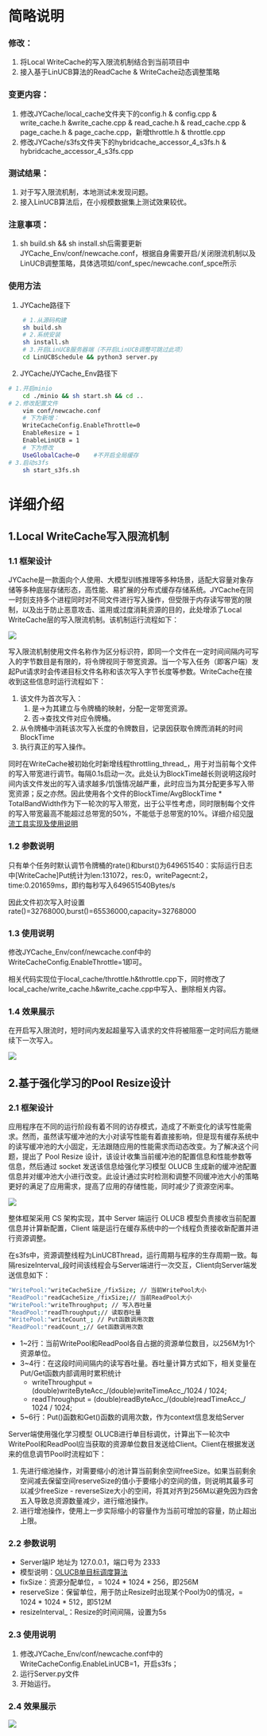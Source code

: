 # 简略说明
### 修改：
1. 将Local WriteCache的写入限流机制结合到当前项目中
2. 接入基于LinUCB算法的ReadCache & WriteCache动态调整策略
   
### 变更内容：
1. 修改JYCache/local_cache文件夹下的config.h & config.cpp & write_cache.h &write_cache.cpp & read_cache.h & read_cache.cpp & page_cache.h & page_cache.cpp，新增throttle.h & throttle.cpp
2. 修改JYCache/s3fs文件夹下的hybridcache_accessor_4_s3fs.h & hybridcache_accessor_4_s3fs.cpp

### 测试结果：
1. 对于写入限流机制，本地测试未发现问题。
2. 接入LinUCB算法后，在小规模数据集上测试效果较优。

### 注意事项：
1. sh build.sh && sh install.sh后需要更新JYCache_Env/conf/newcache.conf，根据自身需要开启/关闭限流机制以及LinUCB调整策略，具体选项如/conf_spec/newcache.conf_spce所示

### 使用方法
1. JYCache路径下
```bash
    # 1.从源码构建
    sh build.sh 
    # 2.系统安装
    sh install.sh
    # 3.开启LinUCB服务器端（不开启LinUCB调整可跳过此项）
    cd LinUCBSchedule && python3 server.py 
 ```

2. JYCache/JYCache_Env路径下
```bash
# 1.开启minio
    cd ./minio && sh start.sh && cd ..
# 2.修改配置文件
    vim conf/newcache.conf
    # 下为新增：
    WriteCacheConfig.EnableThrottle=0 
    EnableResize = 1
    EnableLinUCB = 1
    # 下为修改
    UseGlobalCache=0    #不开启全局缓存
# 3.启动s3fs
    sh start_s3fs.sh
 ```

# 详细介绍

## 1.Local WriteCache写入限流机制
### 1.1 框架设计

JYCache是一款面向个人使用、大模型训练推理等多种场景，适配大容量对象存储等多种底层存储形态，高性能、易扩展的分布式缓存存储系统。JYCache在同一时刻支持多个进程同时对不同文件进行写入操作，但受限于内存读写带宽的限制，以及出于防止恶意攻击、滥用或过度消耗资源的目的，此处增添了Local WriteCache层的写入限流机制。该机制运行流程如下：

![](image\LocalWriteCache_throttle.png)

写入限流机制使用文件名称作为区分标识符，即同一个文件在一定时间间隔内可写入的字节数目是有限的，将令牌视同于带宽资源。当一个写入任务（即客户端）发起Put请求时会传递目标文件名称和该次写入字节长度等参数。WriteCache在接收到这些信息时运行流程如下：

1. 该文件为首次写入：
   1. 是->为其建立与令牌桶的映射，分配一定带宽资源。
   2. 否->查找文件对应令牌桶。
2. 从令牌桶中消耗该次写入长度的令牌数目，记录因获取令牌而消耗的时间BlockTime
3. 执行真正的写入操作。

同时在WriteCache被初始化时新增线程throttling_thread_，用于对当前每个文件的写入带宽进行调节。每隔0.1s启动一次。此处认为BlockTime越长则说明这段时间内该文件发出的写入请求越多/饥饿情况越严重，此时应当为其分配更多写入带宽资源；反之亦然。因此使用各个文件的BlockTime/AvgBlockTime * TotalBandWidth作为下一轮次的写入带宽，出于公平性考虑，同时限制每个文件的写入带宽最高不能超过总带宽的50%，不能低于总带宽的10%。详细介绍见[限流工具实现及使用说明](https://epr023ri66.feishu.cn/docx/MfbOdxoLboII2Ex7MfyccKjXnEg)

### 1.2 参数说明

只有单个任务时默认调节令牌桶的rate()和burst()为649651540：实际运行日志中[WriteCache]Put统计为len:131072，res:0，writePagecnt:2，time:0.201659ms，即约每秒写入649651540Bytes/s

因此文件初次写入时设置rate()=32768000,burst()=65536000,capacity=32768000

### 1.3 使用说明
修改JYCache_Env/conf/newcache.conf中的WriteCacheConfig.EnableThrottle=1即可。

相关代码实现位于local_cache/throttle.h&throttle.cpp下，同时修改了local_cache/write_cache.h&write_cache.cpp中写入、删除相关内容。

### 1.4 效果展示

在开启写入限流时，短时间内发起超量写入请求的文件将被阻塞一定时间后方能继续下一次写入。

![](image\result_throttle.png)

## 2.基于强化学习的Pool Resize设计

### 2.1 框架设计
应用程序在不同的运行阶段有着不同的访存模式，造成了不断变化的读写性能需求。然而，虽然读写缓冲池的大小对读写性能有着直接影响，但是现有缓存系统中的读写缓冲池的大小固定，无法跟随应用的性能需求而动态改变。为了解决这个问题，提出了 Pool Resize 设计，该设计收集当前缓冲池的配置信息和性能参数等信息，然后通过 socket 发送该信息给强化学习模型 OLUCB 生成新的缓冲池配置信息并对缓冲池大小进行改变。此设计通过实时检测和调整不同缓冲池大小的策略更好的满足了应用需求，提高了应用的存储性能，同时减少了资源空闲率。

![](image\OLUCB_frame.png)

整体框架采用 CS 架构实现，其中 Server 端运行 OLUCB 模型负责接收当前配置信息并计算新配置，Client 端是运行在缓存系统中的一个线程负责接收新配置并进行资源调整。

在s3fs中，资源调整线程为LinUCBThread，运行周期与程序的生存周期一致。每隔resizeInterval_段时间该线程会与Server端进行一次交互，Client向Server端发送信息如下：

```bash
"WritePool:"writeCacheSize_/fixSize; // 当前WritePool大小
"ReadPool:"readCacheSize_/fixSize;// 当前ReadPool大小
"WritePool:"writeThroughput; // 写入吞吐量
"ReadPool:"readThroughput;// 读取吞吐量
"WritePool:"writeCount_; // Put函数调用次数
"ReadPool:"readCount_;// Get函数调用次数
```

- 1~2行：当前WritePool和ReadPool各自占据的资源单位数目，以256M为1个资源单位。
- 3~4行：在这段时间间隔内的读写吞吐量。吞吐量计算方式如下，相关变量在Put/Get函数内部调用时累积统计
  - writeThroughput = (double)writeByteAcc_/(double)writeTimeAcc_/1024 / 1024;
  - readThroughput = (double)readByteAcc_/(double)readTimeAcc_/ 1024 / 1024;
- 5~6行：Put()函数和Get()函数的调用次数，作为context信息发给Server

Server端使用强化学习模型 OLUCB进行单目标调优，计算出下一轮次中WritePool和ReadPool应当获取的资源单位数目发送给Client。Client在根据发送来的信息调节Pool时流程如下：
1. 先进行缩池操作，对需要缩小的池计算当前剩余空间freeSize。如果当前剩余空间减去保留空间reserveSize的值小于要缩小的空间的值，则说明其最多可以减少freeSize - reverseSize大小的空间，将其对齐到256M以避免因为四舍五入导致总资源数量减少，进行缩池操作。
2. 进行增池操作，使用上一步实际缩小的容量作为当前可增加的容量，防止超出上限。

### 2.2 参数说明
- Server端IP 地址为 127.0.0.1，端口号为 2333
- 模型说明：[OLUCB单目标调度算法](https://epr023ri66.feishu.cn/docx/KfsddCGbLoZjf0xgSOqcw0V8nZb)
- fixSize：资源分配单位，= 1024 * 1024 * 256，即256M
- reserveSize：保留单位，用于防止Resize时出现某个Pool为0的情况，= 1024 * 1024 * 512，即512M
- resizeInterval_：Resize的时间间隔，设置为5s

### 2.3 使用说明
1. 修改JYCache_Env/conf/newcache.conf中的WriteCacheConfig.EnableLinUCB=1，开启s3fs；
2. 运行Server.py文件
3. 开始运行。

### 2.4 效果展示

![](image\result_LinUCB.png)